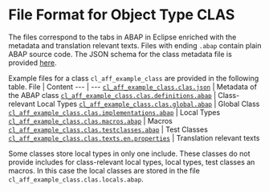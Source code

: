 # File Format for Object Type CLAS

The files correspond to the tabs in ABAP in Eclipse enriched with the metadata and translation relevant texts.
Files with ending `.abap` contain plain ABAP source code.
The JSON schema for the class metadata file is provided [here](./clas.json).

Example files for a class `cl_aff_example_class` are provided in the following table.
File | Content
 --- | ---
[`cl_aff_example_class.clas.json`](./examples/cl_aff_example_class.clas.json)                                 | Metadata of the ABAP class
[`cl_aff_example_class.clas.definitions.abap`](./examples/cl_aff_example_class.clas.definitions.abap)         | Class-relevant Local Types
[`cl_aff_example_class.clas.global.abap`](./examples/cl_aff_example_class.clas.global.abap)                   | Global Class
[`cl_aff_example_class.clas.implementations.abap`](./examples/cl_aff_example_class.clas.implementations.abap) | Local Types
[`cl_aff_example_class.clas.macros.abap`](./examples/cl_aff_example_class.clas.macros.abap)                   | Macros
[`cl_aff_example_class.clas.testclasses.abap`](./examples/cl_aff_example_class.clas.testclasses.abap)         | Test Classes
[`cl_aff_example_class.clas.texts.en.properties`](./examples/cl_aff_example_class.clas.texts.en.properties)   | Translation relevant texts

Some classes store local types in only one include. These classes do not provide includes for class-relevant local types, local types, test classes an macros. In this case the local classes are stored in the file `cl_aff_example_class.clas.locals.abap`.